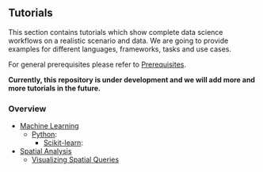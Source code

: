 ## Tutorials
This section contains tutorials which show complete data science workflows on a realistic scenario and data. We are going to provide examples for different languages, frameworks, tasks and use cases.

For general prerequisites please refer to [Prerequisites](../README.md).

**Currently, this repository is under development and we will add more and more tutorials in the future.**

### Overview

* [Machine Learning](machine_learning)
  * [Python](machine_learning/python):
    * [Scikit-learn](mchine_learning/python/scikit-learn):
* [Spatial Analysis](spatial-analysis)
  * [Visualizing Spatial Queries](spatial-analysis/visualizing_spatial_queries)
